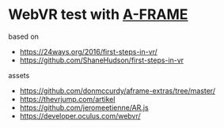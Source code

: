 # WebVR test with [A-FRAME](https://aframe.io/docs/)

based on

* https://24ways.org/2016/first-steps-in-vr/
* https://github.com/ShaneHudson/first-steps-in-vr

assets

* https://github.com/donmccurdy/aframe-extras/tree/master/
* https://thevrjump.com/artikel
* https://github.com/jeromeetienne/AR.js
* https://developer.oculus.com/webvr/
